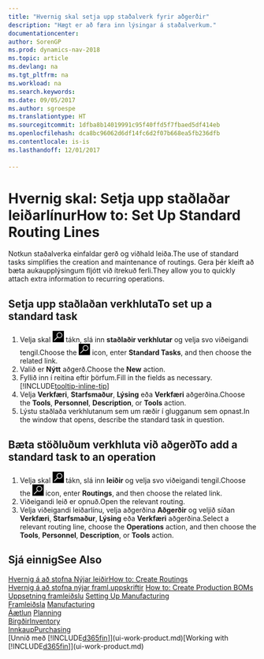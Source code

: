 ```yaml
---
title: "Hvernig skal setja upp staðalverk fyrir aðgerðir"
description: "Hægt er að færa inn lýsingar á staðalverkum."
documentationcenter: 
author: SorenGP
ms.prod: dynamics-nav-2018
ms.topic: article
ms.devlang: na
ms.tgt_pltfrm: na
ms.workload: na
ms.search.keywords: 
ms.date: 09/05/2017
ms.author: sgroespe
ms.translationtype: HT
ms.sourcegitcommit: 1dfba8b14019991c95f40ffd5f7fbaed5df414eb
ms.openlocfilehash: dca8bc96062d6df14fc6d2f07b668ea5fb236dfb
ms.contentlocale: is-is
ms.lasthandoff: 12/01/2017

---
```

# <a name="how-to-set-up-standard-routing-lines"></a><span data-ttu-id="36ca1-103">Hvernig skal: Setja upp staðlaðar leiðarlínur</span><span class="sxs-lookup"><span data-stu-id="36ca1-103">How to: Set Up Standard Routing Lines</span></span>
<span data-ttu-id="36ca1-104">Notkun staðalverka einfaldar gerð og viðhald leiða.</span><span class="sxs-lookup"><span data-stu-id="36ca1-104">The use of standard tasks simplifies the creation and maintenance of routings.</span></span> <span data-ttu-id="36ca1-105">Gera þér kleift að bæta aukaupplýsingum fljótt við ítrekuð ferli.</span><span class="sxs-lookup"><span data-stu-id="36ca1-105">They allow you to quickly attach extra information to recurring operations.</span></span>

## <a name="to-set-up-a-standard-task"></a><span data-ttu-id="36ca1-106">Setja upp staðlaðan verkhluta</span><span class="sxs-lookup"><span data-stu-id="36ca1-106">To set up a standard task</span></span>
1. <span data-ttu-id="36ca1-107">Velja skal ![Leit að síðu eða skýrslu](media/ui-search/search_small.png "Leit að síðu eða skýrslu táknið") tákn, slá inn **staðlaðir verkhlutar** og velja svo viðeigandi tengil.</span><span class="sxs-lookup"><span data-stu-id="36ca1-107">Choose the ![Search for Page or Report](media/ui-search/search_small.png "Search for Page or Report icon") icon, enter **Standard Tasks**, and then choose the related link.</span></span>
2. <span data-ttu-id="36ca1-108">Valið er **Nýtt** aðgerð.</span><span class="sxs-lookup"><span data-stu-id="36ca1-108">Choose the **New** action.</span></span>
3. <span data-ttu-id="36ca1-109">Fyllið inn í reitina eftir þörfum.</span><span class="sxs-lookup"><span data-stu-id="36ca1-109">Fill in the fields as necessary.</span></span> [!INCLUDE[tooltip-inline-tip](includes/tooltip-inline-tip_md.md)]
4. <span data-ttu-id="36ca1-110">Velja **Verkfæri**, **Starfsmaður**, **Lýsing** eða **Verkfæri** aðgerðina.</span><span class="sxs-lookup"><span data-stu-id="36ca1-110">Choose the **Tools**, **Personnel**, **Description**, or **Tools** action.</span></span>
5. <span data-ttu-id="36ca1-111">Lýstu staðlaða verkhlutanum sem um ræðir í glugganum sem opnast.</span><span class="sxs-lookup"><span data-stu-id="36ca1-111">In the window that opens, describe the standard task in question.</span></span>

## <a name="to-add-a-standard-task-to-an-operation"></a><span data-ttu-id="36ca1-112">Bæta stöðluðum verkhluta við aðgerð</span><span class="sxs-lookup"><span data-stu-id="36ca1-112">To add a standard task to an operation</span></span>
1. <span data-ttu-id="36ca1-113">Velja skal ![Leit að síðu eða skýrslu](media/ui-search/search_small.png "Leit að síðu eða skýrslu táknið") tákn, slá inn **leiðir** og velja svo viðeigandi tengil.</span><span class="sxs-lookup"><span data-stu-id="36ca1-113">Choose the ![Search for Page or Report](media/ui-search/search_small.png "Search for Page or Report icon") icon, enter **Routings**, and then choose the related link.</span></span>
2. <span data-ttu-id="36ca1-114">Viðeigandi leið er opnuð.</span><span class="sxs-lookup"><span data-stu-id="36ca1-114">Open the relevant routing.</span></span>
3. <span data-ttu-id="36ca1-115">Velja viðeigandi leiðarlínu, velja aðgerðina **Aðgerðir** og veljið síðan **Verkfæri**, **Starfsmaður**, **Lýsing** eða **Verkfæri** aðgerðina.</span><span class="sxs-lookup"><span data-stu-id="36ca1-115">Select a relevant routing line, choose the **Operations** action, and then choose the **Tools**, **Personnel**, **Description**, or **Tools** action.</span></span>

## <a name="see-also"></a><span data-ttu-id="36ca1-116">Sjá einnig</span><span class="sxs-lookup"><span data-stu-id="36ca1-116">See Also</span></span>  
[<span data-ttu-id="36ca1-117">Hvernig á að stofna Nýjar leiðir</span><span class="sxs-lookup"><span data-stu-id="36ca1-117">How to: Create Routings</span></span>](production-how-to-create-routings.md)  
<span data-ttu-id="36ca1-118">[Hvernig á að stofna nýjar framl.uppskriftir](production-how-to-create-production-boms.md)   </span><span class="sxs-lookup"><span data-stu-id="36ca1-118">[How to: Create Production BOMs](production-how-to-create-production-boms.md)   </span></span>  
<span data-ttu-id="36ca1-119">[Uppsetning framleiðslu](production-configure-production-processes.md) </span><span class="sxs-lookup"><span data-stu-id="36ca1-119">[Setting Up Manufacturing](production-configure-production-processes.md) </span></span>  
<span data-ttu-id="36ca1-120">[Framleiðsla](production-manage-manufacturing.md)  </span><span class="sxs-lookup"><span data-stu-id="36ca1-120">[Manufacturing](production-manage-manufacturing.md)  </span></span>  
<span data-ttu-id="36ca1-121">[Áætlun](production-planning.md) </span><span class="sxs-lookup"><span data-stu-id="36ca1-121">[Planning](production-planning.md) </span></span>  
[<span data-ttu-id="36ca1-122">Birgðir</span><span class="sxs-lookup"><span data-stu-id="36ca1-122">Inventory</span></span>](inventory-manage-inventory.md)  
[<span data-ttu-id="36ca1-123">Innkaup</span><span class="sxs-lookup"><span data-stu-id="36ca1-123">Purchasing</span></span>](purchasing-manage-purchasing.md)  
<span data-ttu-id="36ca1-124">[Unnið með [!INCLUDE[d365fin](includes/d365fin_md.md)]](ui-work-product.md)</span><span class="sxs-lookup"><span data-stu-id="36ca1-124">[Working with [!INCLUDE[d365fin](includes/d365fin_md.md)]](ui-work-product.md)</span></span>  

